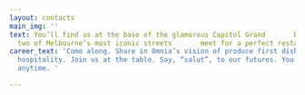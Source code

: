 ```yaml
---
layout: contacts
main_img: ''
text: You’ll find us at the base of the glamorous Capitol Grand       Building, where
  two of Melbourne’s most iconic streets       meet for a perfect restaurant rendezvous.
career_text: 'Come along. Share in Omnia’s vision of produce first dishes and old-world
  hospitality. Join us at the table. Say, “salut”, to our futures. You’re welcome
  anytime. '

---
```

